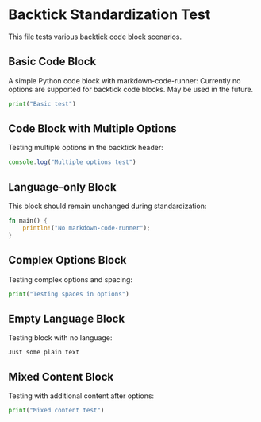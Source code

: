 # Backtick Standardization Test

This file tests various backtick code block scenarios.

## Basic Code Block
A simple Python code block with markdown-code-runner:
Currently no options are supported for backtick code blocks. May be used in the future.

```python markdown-code-runner filename=test1.py
print("Basic test")
```

## Code Block with Multiple Options
Testing multiple options in the backtick header:

```javascript markdown-code-runner filename=test2.js debug=true skip=false
console.log("Multiple options test")
```

## Language-only Block
This block should remain unchanged during standardization:

```rust
fn main() {
    println!("No markdown-code-runner");
}
```

## Complex Options Block
Testing complex options and spacing:

```python   markdown-code-runner    filename=test3.py   debug=true   skip=false
print("Testing spaces in options")
```

## Empty Language Block
Testing block with no language:

```markdown-code-runner filename=test4.txt
Just some plain text
```

## Mixed Content Block
Testing with additional content after options:

```python markdown-code-runner filename=test5.py some random text here
print("Mixed content test")
```
